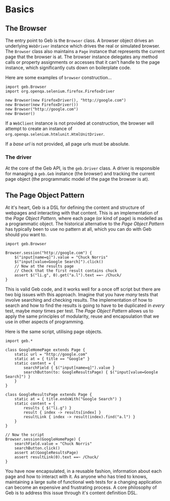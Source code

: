 # Basics

## The Browser

The entry point to Geb is the `Browser` class. A browser object drives an underlying `WebDriver` instance which drives the real or simulated browser. The `Browser` class also maintains a `Page` instance that represents the current page that the browser is at. The browser instance delegates any method calls or property assignments or accesses that it can't handle to the page instance, which significantly cuts down on boilerplate code.

Here are some examples of `browser` construction…

    import geb.Browser
    import org.openqa.selenium.firefox.FirefoxDriver
    
    new Browser(new FirefoxDriver(), "http://google.com")
    new Browser(new FirefoxDriver())
    new Browser("http://google.com")
    new Browser()

If a `WebClient` instance is not provided at construction, the browser will attempt to create an instance of `org.openqa.selenium.htmlunit.HtmlUnitDriver`.

If a _base url_ is not provided, all page urls must be absolute.
 
### The driver

At the core of the Geb API, is the `geb.Driver` class. A driver is responsible for managing a `geb.Geb` instance (the browser) and tracking the current page object (the programmatic model of the page the browser is at).

## The Page Object Pattern

At it's heart, Geb is a DSL for defining the content and structure of webpages and interacting with that content. This is an implementation of the _Page Object Pattern_, where each page (or kind of page) is modelled as a programmatic object. The historical alternative to the _Page Object Pattern_ has typically been to use no pattern at all, which you can do with Geb should you want to.

    import geb.Browser
    
    Browser.session("http://google.com") {
        $("input[name=q]").value = "Chuck Norris"
        $("input[value=Google Search]").click()
        // Now at the results page
        // Check that the first result contains chuck
        assert $("li.g", 0).get("a.l").text ==~ /Chuck/
    }

This is valid Geb code, and it works well for a once off script but there are two big issues with this approach. Imagine that you have _many_ tests that involve searching and checking results. The implementation of how to search and how to find the results is going to have to be duplicated in _every_ test, maybe _many_ times per test. The _Page Object Pattern_ allows us to apply the same principles of modularity, reuse and encapsulation that we use in other aspects of programming.

Here is the same script, utilising page objects.

    import geb.*
    
    class GoogleHomePage extends Page {
        static url = "http://google.com"
        static at = { title == "Google" }
        static content = {
            searchField { $("input[name=q]").value }
            searchButton(to: GoogleResultsPage) { $("input[value=Google Search]") }
        }
    }
    
    class GoogleResultsPage extends Page {
        static at = { title.endsWith("Google Search") }
        static content = {
            results { $("li.g") }
            result { index -> results[index] }
            resultLink { index -> result(index).find("a.l") }
        }
    }
    
    // Now the script
    Browser.session(GoogleHomePage) {
        searchField.value = "Chuck Norris"
        searchButton.click()
        assert at(GoogleResultsPage)
        assert resultLink(0).text ==~ /Chuck/
    }

You have now encapsulated, in a reusable fashion, information about each page and how to interact with it. As anyone who has tried to knows, maintaining a large suite of functional web tests for a changing application can become an expensive and frustrating process. A core philosophy of Geb is to address this issue through it's content definition DSL. 